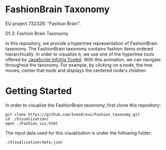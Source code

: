# FashionBrain Taxonomy

EU project 732328: "Fashion Brain".

D1.3: Fashion Brain Taxonomy

In this repository, we provide a hypertree representation of FashionBrain taxonomy. The FashionBrain taxonomy contains fashion items ordered hierarchically. In order to visualize it, we use one of the hypertree tools offered by [JavaScript InfoVis Toolkit](http://philogb.github.io/jit/). With this animation, we can navigate throughout the taxonomy. For example, by clicking on a node, the tree moves, center that node and displays the centered node's children.

# Getting Started
In order to visualize the FashionBrain taxonomy, first clone this repository:
```
git clone https://github.com/InesArous/Fashion_taxonomy.git
cd ./Visualisation/
open ./Fashion_vis.html 
```

The input data used for this visualization is under the following folder:
```
./Visualisation/data.json
```

